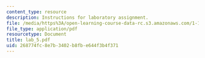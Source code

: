```yaml
---
content_type: resource
description: Instructions for laboratory assignment.
file: /media/https%3A/open-learning-course-data-rc.s3.amazonaws.com/1-103-civil-engineering-materials-laboratory-spring-2004/268774fc8e7b3402b8fbe644f3b4f371_lab_5.pdf
file_type: application/pdf
resourcetype: Document
title: lab_5.pdf
uid: 268774fc-8e7b-3402-b8fb-e644f3b4f371
---
```


